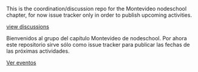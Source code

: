 This is the coordination/discussion repo for the Montevideo nodeschool chapter, for now issue tracker only in order to publish upcoming activities.

[view discussions](https://github.com/nodeschool/oakland/issues)

Bienvenidos al grupo del capítulo Montevideo de nodeschool. Por ahora este repositorio sirve sólo como issue tracker para publicar las fechas de las próximas actividades.

[Ver eventos](https://github.com/nodeschool/montevideo/issues)